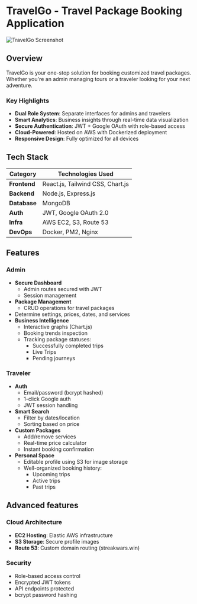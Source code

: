 # TravelGo - Travel Package Booking Application
![TravelGo Screenshot](https://i.imgur.com/djBmmwh.jpg)


## Overview 

TravelGo is your one-stop solution for booking customized travel packages. Whether you're an admin managing tours or a traveler looking for your next adventure.

### Key Highlights 
- **Dual Role System**: Separate interfaces for admins and travelers
- **Smart Analytics**: Business insights through real-time data visualization
- **Secure Authentication**: JWT + Google OAuth with role-based access
- **Cloud-Powered**: Hosted on AWS with Dockerized deployment
- **Responsive Design**: Fully optimized for all devices

## Tech Stack 

| Category       | Technologies Used                          |
|----------------|-------------------------------------------|
| **Frontend**   | React.js, Tailwind CSS, Chart.js          |
| **Backend**    | Node.js, Express.js                       |
| **Database**   | MongoDB                                   |
| **Auth**       | JWT, Google OAuth 2.0                     |
| **Infra**      | AWS EC2, S3, Route 53                     |
| **DevOps**     | Docker, PM2, Nginx                        |

## Features 

### Admin 
- **Secure Dashboard**
  - Admin routes secured with JWT
  - Session management
- **Package Management**
  - CRUD operations for travel packages
- Determine settings, prices, dates, and services
- **Business Intelligence**
  - Interactive graphs (Chart.js)
  - Booking trends inspection
  - Tracking package statuses:
    -  Successfully completed trips
    -  Live Trips
    -  Pending journeys

###  Traveler 
- **Auth**
  - Email/password (bcrypt hashed)
  - 1-click Google auth
  - JWT session handling
- **Smart Search**
  - Filter by dates/location
  - Sorting based on price
- **Custom Packages**
  - Add/remove services
  - Real-time price calculator
  - Instant booking confirmation
- **Personal Space**
  - Editable profile using S3 for image storage
  - Well-organized booking history:
    -  Upcoming trips
    -  Active trips
    -  Past trips

## Advanced features

### Cloud Architecture 
- **EC2 Hosting**: Elastic AWS infrastructure
- **S3 Storage**: Secure profile images
- **Route 53**: Custom domain routing (streakwars.win)

### Security 
- Role-based access control
- Encrypted JWT tokens
- API endpoints protected
- bcrypt password hashing
